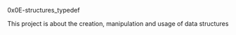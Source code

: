 0x0E-structures_typedef

This project is about the creation, manipulation and usage of data structures
